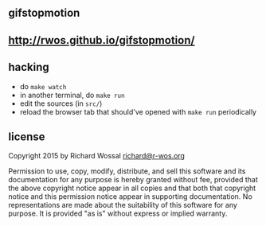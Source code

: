 gifstopmotion
-------------

## http://rwos.github.io/gifstopmotion/

## hacking

* do `make watch`
* in another terminal, do `make run`
* edit the sources (in `src/`)
* reload the browser tab that should've opened with `make run` periodically

## license

Copyright 2015 by Richard Wossal <richard@r-wos.org>

Permission to use, copy, modify, distribute, and sell this software
and its documentation for any purpose is hereby granted without fee,
provided that the above copyright notice appear in all copies and
that both that copyright notice and this permission notice appear in
supporting documentation.  No representations are made about the
suitability of this software for any purpose.  It is provided "as
is" without express or implied warranty.
